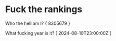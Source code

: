 # Fuck the rankings

Who the hell am I?
{ 8305679 }

What fucking year is it?
[ 2024-08-10T23:00:00Z ]
